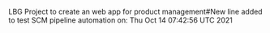 LBG Project to create an web app for product management#New line added to test SCM pipeline automation on: Thu Oct 14 07:42:56 UTC 2021
